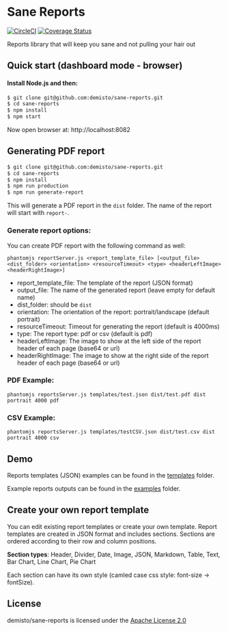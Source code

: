 # Sane Reports
[![CircleCI](https://circleci.com/gh/demisto/sane-reports.svg?style=svg&circle-token=eac6cf719d42f37bfa95f8a33112970fe4799cc5)](https://circleci.com/gh/demisto/sane-reports)
[![Coverage Status](https://coveralls.io/repos/github/demisto/sane-reports/badge.svg?branch=master&t=C6DzM5)](https://coveralls.io/github/demisto/sane-reports?branch=master)

Reports library that will keep you sane and not pulling your hair out

## Quick start (dashboard mode - browser)

#### Install Node.js and then:
```sh
$ git clone git@github.com:demisto/sane-reports.git
$ cd sane-reports
$ npm install
$ npm start
```
Now open browser at: http://localhost:8082

## Generating PDF report
```sh
$ git clone git@github.com:demisto/sane-reports.git
$ cd sane-reports
$ npm install
$ npm run production
$ npm run generate-report
```
This will generate a PDF report in the `dist` folder. The name of the report will start with `report-`.

### Generate report options:
You can create PDF report with the following command as well:

`
phantomjs reportServer.js <report_template_file> [<output_file> <dist_folder> <orientation> <resourceTimeout> <type> <headerLeftImage> <headerRightImage>]
`

- report_template_file: The template of the report (JSON format)
- output_file: The name of the generated report (leave empty for default name)
- dist_folder: should be `dist`
- orientation: The orientation of the report: portrait/landscape (default portrait)
- resourceTimeout: Timeout for generating the report (default is 4000ms)
- type: The report type: pdf or csv (default is pdf)
- headerLeftImage: The image to show at the left side of the report header of each page (base64 or url)
- headerRightImage: The image to show at the right side of the report header of each page (base64 or url)

### PDF Example:
`phantomjs reportsServer.js templates/test.json dist/test.pdf dist portrait 4000 pdf`

### CSV Example:
`phantomjs reportsServer.js templates/testCSV.json dist/test.csv dist portrait 4000 csv`

## Demo
Reports templates (JSON) examples can be found in the [templates](https://github.com/demisto/sane-reports/blob/master/templates) folder.

Example reports outputs can be found in the [examples](https://github.com/demisto/sane-reports/blob/master/examples) folder.

## Create your own report template
You can edit existing report templates or create your own template.
Report templates are created in JSON format and includes sections.
Sections are ordered according to their row and column positions. 

**Section types**: Header, Divider, Date, Image, JSON, Markdown, Table, Text, Bar Chart, Line Chart, Pie Chart 

Each section can have its own style (camled case css style: font-size -> fontSize).

## License
demisto/sane-reports is licensed under the [Apache License 2.0](https://github.com/demisto/sane-reports/blob/master/LICENSE)


